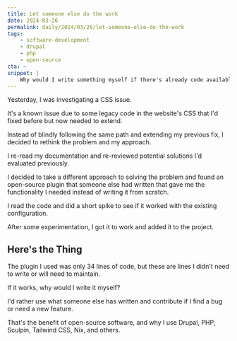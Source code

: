 ```yaml
---
title: Let someone else do the work
date: 2024-03-26
permalink: daily/2024/03/26/let-someone-else-do-the-work
tags:
    - software-development
    - drupal
    - php
    - open-source
cta: ~
snippet: |
    Why would I write something myself if there's already code available that solves my problem?
---
```


Yesterday, I was investigating a CSS issue.

It's a known issue due to some legacy code in the website's CSS that I'd fixed before but now needed to extend.

Instead of blindly following the same path and extending my previous fix, I decided to rethink the problem and my approach.

I re-read my documentation and re-reviewed potential solutions I'd evaluated previously.

I decided to take a different approach to solving the problem and found an open-source plugin that someone else had written that gave me the functionality I needed instead of writing it from scratch.

I read the code and did a short spike to see if it worked with the existing configuration.

After some experimentation, I got it to work and added it to the project.

## Here's the Thing

The plugin I used was only 34 lines of code, but these are lines I didn't need to write or will need to maintain.

If it works, why would I write it myself?

I'd rather use what someone else has written and contribute if I find a bug or need a new feature.

That's the benefit of open-source software, and why I use Drupal, PHP, Sculpin, Tailwind CSS, Nix, and others.
